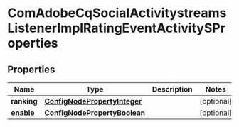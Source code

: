 

# ComAdobeCqSocialActivitystreamsListenerImplRatingEventActivitySProperties

## Properties

Name | Type | Description | Notes
------------ | ------------- | ------------- | -------------
**ranking** | [**ConfigNodePropertyInteger**](ConfigNodePropertyInteger.md) |  |  [optional]
**enable** | [**ConfigNodePropertyBoolean**](ConfigNodePropertyBoolean.md) |  |  [optional]



